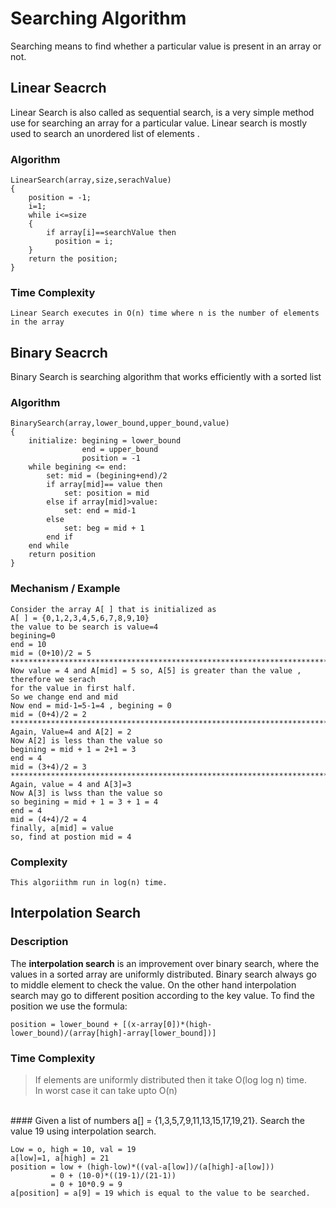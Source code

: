 # Searching Algorithm

Searching means to find whether a particular value is present in an array or not.

## Linear Seacrch
Linear Search is also called as sequential search, is a very simple method use for searching an array for a particular value.
Linear search is mostly used to search an unordered list of elements .
### Algorithm
```
LinearSearch(array,size,serachValue)
{
    position = -1;
    i=1;
    while i<=size
    {
        if array[i]==searchValue then
          position = i;
    }
    return the position;
}

```
### Time Complexity
```
Linear Search executes in O(n) time where n is the number of elements in the array
```
## Binary Seacrch
Binary Search is searching algorithm that works efficiently with a sorted list

### Algorithm
```
BinarySearch(array,lower_bound,upper_bound,value)
{
    initialize: begining = lower_bound
                end = upper_bound
                position = -1
    while begining <= end:
        set: mid = (begining+end)/2
        if array[mid]== value then
            set: position = mid
        else if array[mid]>value:
            set: end = mid-1
        else
            set: beg = mid + 1
        end if
    end while
    return position
}

```
### Mechanism / Example

```
Consider the array A[ ] that is initialized as 
A[ ] = {0,1,2,3,4,5,6,7,8,9,10}
the value to be search is value=4
begining=0
end = 10
mid = (0+10)/2 = 5
************************************************************************************
Now value = 4 and A[mid] = 5 so, A[5] is greater than the value , therefore we serach 
for the value in first half.
So we change end and mid
Now end = mid-1=5-1=4 , begining = 0 
mid = (0+4)/2 = 2
*************************************************************************************
Again, Value=4 and A[2] = 2
Now A[2] is less than the value so 
begining = mid + 1 = 2+1 = 3
end = 4
mid = (3+4)/2 = 3
************************************************************************************
Again, value = 4 and A[3]=3
Now A[3] is lwss than the value so
so begining = mid + 1 = 3 + 1 = 4
end = 4
mid = (4+4)/2 = 4
finally, a[mid] = value 
so, find at postion mid = 4

```
### Complexity
```
This algoriithm run in log(n) time.
```
## Interpolation Search

### Description


The **interpolation search** is an improvement over binary search, where the values in a sorted array are uniformly distributed. Binary search always go to middle element to check the value. On the other hand interpolation search may go to different position according to the key value.
To find the position we use the formula:<br/>

    position = lower_bound + [(x-array[0])*(high-lower_bound)/(array[high]-array[lower_bound])]
    
### Time Complexity

> If elements are uniformly distributed then it take O(log log n) time.<br/>
> In worst case it can take upto O(n)
<br/>
#### Given a list of numbers a[] = {1,3,5,7,9,11,13,15,17,19,21}. Search the value 19 using interpolation search.

    Low = o, high = 10, val = 19
    a[low]=1, a[high] = 21
    position = low + (high-low)*((val-a[low])/(a[high]-a[low]))
    		 = 0 + (10-0)*((19-1)/(21-1))
    		 = 0 + 10*0.9 = 9
    a[position] = a[9] = 19 which is equal to the value to be searched.
